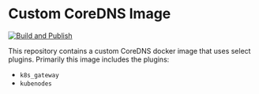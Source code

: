 # Custom CoreDNS Image

[![Build and Publish](https://github.com/wittenbude/coredns/actions/workflows/build-release.yaml/badge.svg)](https://github.com/wittenbude/coredns/actions/workflows/build-release.yaml)

This repository contains a custom CoreDNS docker image that uses select plugins. Primarily this image includes the plugins:

- `k8s_gateway`
- `kubenodes`
